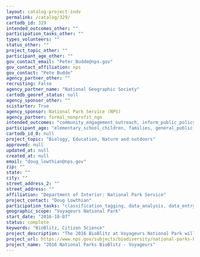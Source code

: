 ```yaml
---
layout: catalog-project-indv
permalink: /catalog/329/
cartodb_id: 329
intended_outcomes_other: ""
participation_tasks_other: ""
types_volunteers: ""
status_other: ""
project_topic_other: ""
participant_age_other: ""
gov_contact_email: "Peter_Budde@nps.gov"
gov_contact_affiliation: nps
gov_contact: "Pete Budde"
agency_partner_other: ""
recruiting: False
agency_partner_name: "National Geographic Society"
cartodb_georef_status: null
agency_sponsor_other: ""
scistarter: True
agency_sponsor: National Park Service (NPS)
agency_partner: formal_nonprofit_ngo
intended_outcomes: "community_engagement_outreach, inform_public_policy, io_education, operational_integration_use, research_advancement"
participant_age: "elementary_school_children, families, general_public, middle_school_children, targeted_group, teens"
cartodb_id_0: null
project_topic: "Biology, Education, Nature and outdoors"
approved: null
updated_at: null
created_at: null
email: "doug_lowthian@nps.gov"
zip: ""
state: ""
city: ""
street_address_2: ""
street_address: ""
affiliation: "Department of Interior: National Park Service"
project_contact: "Doug Lowthian"
participation_tasks: "classification_tagging, data_analysis, data_entry, finding_entities, identification, learning, observation, site_selection_description, specimen_sample_collection"
geographic_scope: "Voyageurs National Park"
start_date: "2016-10-07"
status: complete
keywords: "BioBlitz, Citizen Science"
project_description: "The 2016 BioBlitz at Voyageurs National Park will explore organisms in all taxonomic groups in segments of the park."
project_url: https://www.nps.gov/subjects/biodiversity/national-parks-bioblitz.htm
project_name: "2016 National Parks BioBlitz - Voyageurs"
---
```

